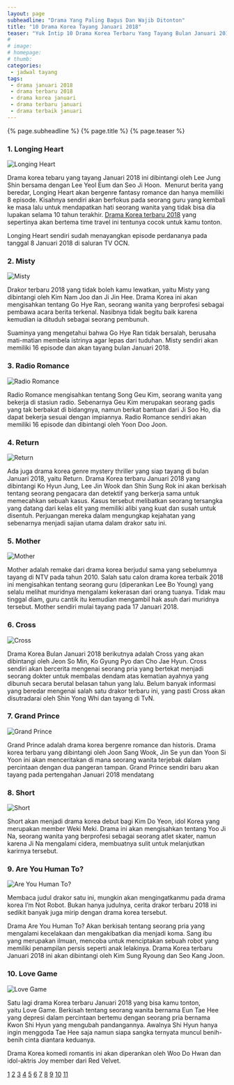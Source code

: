 ```yaml
---
layout: page
subheadline: "Drama Yang Paling Bagus Dan Wajib Ditonton"
title: "10 Drama Korea Tayang Januari 2018"
teaser: "Yuk Intip 10 Drama Korea Terbaru Yang Tayang Bulan Januari 2018 Berikut Ini!"
#
# image:
# homepage:
# thumb:
categories:
 - jadwal tayang
tags:
 - drama januari 2018
 - drama terbaru 2018
 - drama korea januari
 - drama terbaru januari
 - drama terbaik januari
---
```

{% page.subheadline %} {% page.title %} {% page.teaser %}

### 1. Longing Heart

![Longing Heart](1)

Drama korea tebaru yang tayang Januari 2018 ini dibintangi oleh Lee Jung Shin bersama dengan Lee Yeol Eum dan Seo Ji Hoon.  Menurut berita yang beredar, Longing Heart akan bergenre fantasy romance dan hanya memiliki 8 episode. Kisahnya sendiri akan berfokus pada seorang guru yang kembali ke masa lalu untuk mendapatkan hati seorang wanita yang tidak bisa dia lupakan selama 10 tahun terakhir. [Drama Korea terbaru 2018](11) yang sepertinya akan bertema time travel ini tentunya cocok untuk kamu tonton.

Longing Heart sendiri sudah menayangkan episode perdananya pada tanggal 8 Januari 2018 di saluran TV OCN.

### 2. Misty

![Misty](2)

Drakor terbaru 2018 yang tidak boleh kamu lewatkan, yaitu Misty yang dibintangi oleh Kim Nam Joo dan Ji Jin Hee. Drama Korea ini akan mengisahkan tentang Go Hye Ran, seorang wanita yang berprofesi sebagai pembawa acara berita terkenal. Nasibnya tidak begitu baik karena kemudian ia dituduh sebagai seorang pembunuh.

Suaminya yang mengetahui bahwa Go Hye Ran tidak bersalah, berusaha mati-matian membela istrinya agar lepas dari tuduhan. Misty sendiri akan memiliki 16 episode dan akan tayang bulan Januari 2018.

### 3. Radio Romance

![Radio Romance](3)

Radio Romance mengisahkan tentang Song Geu Kim, seorang wanita yang bekerja di stasiun radio. Sebenarnya Geu Kim merupakan seorang gadis yang tak berbakat di bidangnya, namun berkat bantuan dari Ji Soo Ho, dia dapat bekerja sesuai dengan impiannya. Radio Romance sendiri akan memiliki 16 episode dan dibintangi oleh Yoon Doo Joon.

### 4. Return

![Return](4)

Ada juga drama korea genre mystery thriller yang siap tayang di bulan Januari 2018, yaitu Return. Drama Korea terbaru Januari 2018 yang dibintangi Ko Hyun Jung, Lee Jin Wook dan Shin Sung Rok ini akan berkisah tentang seorang pengacara dan detektif yang berkerja sama untuk memecahkan sebuah kasus. Kasus tersebut melibatkan seorang tersangka yang datang dari kelas elit yang memiliki alibi yang kuat dan susah untuk disentuh. Perjuangan mereka dalam mengungkap kejahatan yang sebenarnya menjadi sajian utama dalam drakor satu ini.

### 5. Mother

![Mother](5)

Mother adalah remake dari drama korea berjudul sama yang sebelumnya tayang di NTV pada tahun 2010. Salah satu calon drama korea terbaik 2018 ini mengisahkan tentang seorang guru (diperankan Lee Bo Young) yang selalu melihat muridnya mengalami kekerasan dari orang tuanya. Tidak mau tinggal diam, guru cantik itu kemudian mengambil hak asuh dari muridnya tersebut. Mother sendiri mulai tayang pada 17 Januari 2018.

### 6. Cross

![Cross](6)

Drama Korea Bulan Januari 2018 berikutnya adalah Cross yang akan dibintangi oleh Jeon So Min, Ko Gyung Pyo dan Cho Jae Hyun. Cross sendiri akan bercerita mengenai seorang pria yang bertekat menjadi seorang dokter untuk membalas dendam atas kematian ayahnya yang dibunuh secara berutal belasan tahun yang lalu. Belum banyak informasi yang beredar mengenai salah satu drakor terbaru ini, yang pasti Cross akan disutradarai oleh Shin Yong Whi dan tayang di TvN.

### 7. Grand Prince

![Grand Prince](7)

Grand Prince adalah drama korea bergenre romance dan historis. Drama korea terbaru yang dibintangi oleh Joon Sang Wook, Jin Se yun dan Yoon Si Yoon ini akan menceritakan di mana seorang wanita terjebak dalam percintaan dengan dua pangeran tampan. Grand Prince sendiri baru akan tayang pada pertengahan Januari 2018 mendatang

### 8. Short

![Short](8)

Short akan menjadi drama korea debut bagi Kim Do Yeon, idol Korea yang merupakan member Weki Meki. Drama ini akan mengisahkan tentang Yoo Ji Na, seorang wanita yang berprofesi sebagai seorang atlet skater, namun karena Ji Na mengalami cidera, membuatnya sulit untuk melanjutkan karirnya tersebut.

### 9. Are You Human To?

![Are You Human To?](9)

Membaca judul drakor satu ini, mungkin akan mengingatkanmu pada drama korea I’m Not Robot. Bukan hanya judulnya, cerita drakor terbaru 2018 ini sedikit banyak juga mirip dengan drama korea tersebut.

Drama Are You Human To? Akan berkisah tentang seorang pria yang mengalami kecelakaan dan mengakibatkan dia menjadi koma. Sang ibu yang merupakan ilmuan, mencoba untuk menciptakan sebuah robot yang memiliki penampilan persis seperti anak lelakinya. Drama Korea terbaru Januari 2018 ini akan dibintangi oleh Kim Sung Ryoung dan Seo Kang Joon.

### 10. Love Game

![Love Game](10)

Satu lagi drama Korea terbaru Januari 2018 yang bisa kamu tonton, yaitu Love Game. Berkisah tentang seorang wanita bernama Eun Tae Hee yang depresi dalam percintaan bertemu dengan seorang pria bernama Kwon Shi Hyun yang mengubah pandangannya. Awalnya Shi Hyun hanya ingin menggoda Tae Hee saja namun siapa sangka ternyata muncul benih-benih cinta diantara keduanya.

Drama Korea komedi romantis ini akan diperankan oleh Woo Do Hwan dan idol-aktris Joy member dari Red Velvet.

[1](https://3.bp.blogspot.com/-XxdP6lCG7CY/WlJf9xzSajI/AAAAAAAAHk4/05oaBBoonpE3_NJDWsuM9MTCtzJMYUBHACLcBGAs/s1600/LongingHeart.jpg)
[2](https://4.bp.blogspot.com/-iDDOJ4AIlks/WhuJGtsg5pI/AAAAAAAAFtg/17ya5nlUWAELiup0hdvNm4zEFAWJooZzwCK4BGAYYCw/s1600/Misty.jpg)
[3](https://i2.wp.com/www.tentangsinopsis.com/wp-content/uploads/2017/11/radio-romance.jpg)
[4](https://i0.wp.com/theinformantspy.com/wp-content/uploads/2018/01/Return.jpg)
[5](https://2.bp.blogspot.com/-eh_p-3oUCY8/WlJgU-ob9rI/AAAAAAAAHk8/l93iepIz6PsONlWYEeG1OFeam7OTJCgowCLcBGAs/s1600/mother.jpg)
[6](https://i0.wp.com/www.setangkai.com/wp-content/uploads/2018/01/Cross.jpg)
[7](https://i0.wp.com/asianwiki.com/images/f/fb/Grand_Prince-SM222.jpg)
[8](https://0.soompi.io/wp-content/uploads/2017/11/08000201/Kim-Doyeon-Kang-Tae-Oh.jpg)
[9](https://3.bp.blogspot.com/-cPIZ-sEY_Gg/WlJgrLTGfgI/AAAAAAAAHlE/3tm9_7NB-iE0Wotyaz0RKaY28DbFt5enACLcBGAs/s1600/areyouhumantoo.jpg)
[10](https://i0.wp.com/asianwiki.com/images/a/a3/Love_Game.jpg)
[11](http://www.drakor.ga)
